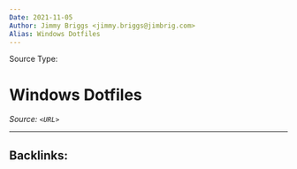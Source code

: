```yaml
---
Date: 2021-11-05
Author: Jimmy Briggs <jimmy.briggs@jimbrig.com>
Alias: Windows Dotfiles
---
```


Source Type:

# Windows Dotfiles

*Source: `<URL>`*

***

Backlinks:
-	